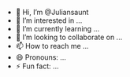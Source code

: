 - 👋 Hi, I’m @Juliansaunt
- 👀 I’m interested in ...
- 🌱 I’m currently learning ...
- 💞️ I’m looking to collaborate on ...
- 📫 How to reach me ...
- 😄 Pronouns: ...
- ⚡ Fun fact: ...

<!---
Juliansaunt/Juliansaunt is a ✨ special ✨ repository because its `README.md` (this file) appears on your GitHub profile.
You can click the Preview link to take a look at your changes.
--->
